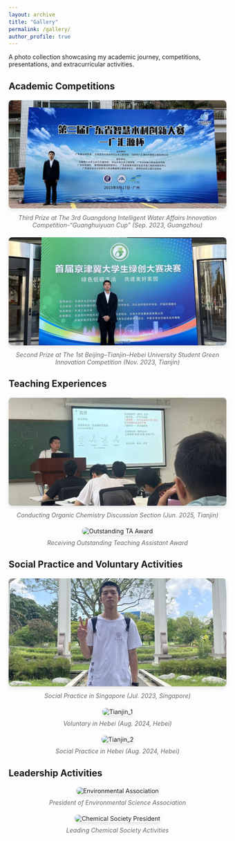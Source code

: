 ```yaml
---
layout: archive
title: "Gallery"
permalink: /gallery/
author_profile: true
---
```


<style>
.photo-gallery {
  display: grid;
  grid-template-columns: repeat(auto-fit, minmax(300px, 1fr));
  gap: 20px;
  margin: 20px 0;
}

.photo-item {
  text-align: center;
}

.photo-item img {
  width: 100%;
  height: 250px;
  object-fit: cover;
  border-radius: 8px;
  box-shadow: 0 4px 8px rgba(0,0,0,0.1);
  transition: transform 0.3s ease;
}

.photo-item img:hover {
  transform: scale(1.05);
}

.photo-caption {
  margin-top: 10px;
  font-style: italic;
  color: #666;
}
</style>

A photo collection showcasing my academic journey, competitions, presentations, and extracurricular activities.

## Academic Competitions

<div class="photo-gallery">
  <div class="photo-item">
    <img src="/images/Competition_1.jpeg" alt="The 3rd Guanghuiyuan Cup 2023">
    <div class="photo-caption">Third Prize at The 3rd Guangdong Intelligent Water Affairs Innovation Competition-“Guanghuiyuan Cup” (Sep. 2023, Guangzhou)</div>
  </div>
  <div class="photo-item">
    <img src="/images/Competition_2.jpeg" alt="Green Innovation Competition 2023">
    <div class="photo-caption">Second Prize at The 1st Beijing–Tianjin–Hebei University Student Green Innovation Competition (Nov. 2023, Tianjin)</div>
  </div>
</div>

## Teaching Experiences

<div class="photo-gallery">
  <div class="photo-item">
    <img src="/images/TA_1.png" alt="Teaching Organic Chemistry">
    <div class="photo-caption">Conducting Organic Chemistry Discussion Section (Jun. 2025, Tianjin)</div>
  </div>
  <div class="photo-item">
    <img src="/images/ta_award_ceremony.jpg" alt="Outstanding TA Award">
    <div class="photo-caption">Receiving Outstanding Teaching Assistant Award</div>
  </div>
</div>

## Social Practice and Voluntary Activities
<div class="photo-gallery">
  <div class="photo-item">
    <img src="/images/Social_Practice_Singapore.jpeg" alt="Singapore">
    <div class="photo-caption">Social Practice in Singapore (Jul. 2023, Singapore)</div>
  </div>
  <div class="photo-item">
    <img src="/images/Voluntary_Activities_1.jpg" alt="Tianjin_1">
    <div class="photo-caption">Voluntary in Hebei (Aug. 2024, Hebei)</div>
  </div>
  <div class="photo-item">
    <img src="/images/Voluntary_Activities_2.jpg" alt="Tianjin_2">
    <div class="photo-caption">Social Practice in Hebei (Aug. 2024, Hebei)</div>
  </div>
</div>

## Leadership Activities

<div class="photo-gallery">
  <div class="photo-item">
    <img src="/images/environmental_association_president.jpg" alt="Environmental Association">
    <div class="photo-caption">President of Environmental Science Association</div>
  </div>
  <div class="photo-item">
    <img src="/images/chemical_society_president.jpg" alt="Chemical Society President">
    <div class="photo-caption">Leading Chemical Society Activities</div>
  </div>
</div>
